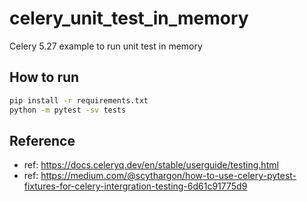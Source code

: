 # celery_unit_test_in_memory
Celery 5.27 example to run unit test in memory



## How to run

```bash
pip install -r requirements.txt
python -m pytest -sv tests
```



## Reference

- ref: https://docs.celeryq.dev/en/stable/userguide/testing.html
- ref: https://medium.com/@scythargon/how-to-use-celery-pytest-fixtures-for-celery-intergration-testing-6d61c91775d9